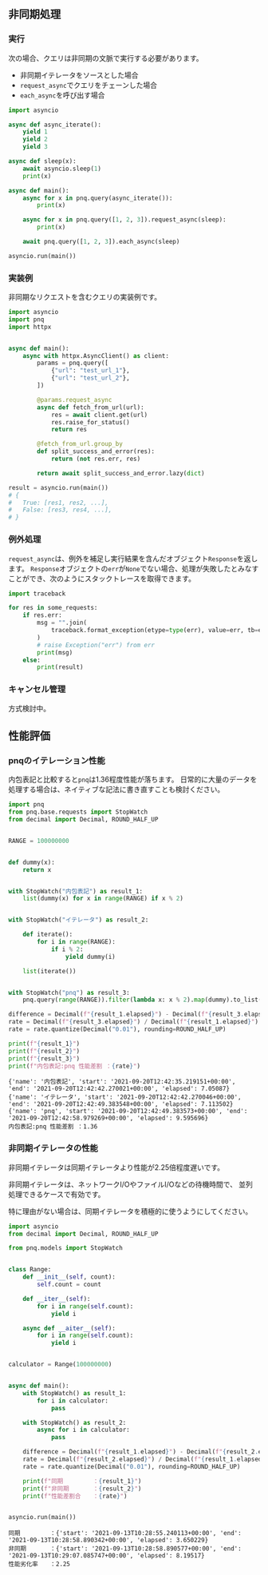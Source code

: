 ## 非同期処理

### 実行

次の場合、クエリは非同期の文脈で実行する必要があります。

- 非同期イテレータをソースとした場合
- `request_async`でクエリをチェーンした場合
- `each_async`を呼び出す場合

``` python
import asyncio

async def async_iterate():
    yield 1
    yield 2
    yield 3

async def sleep(x):
    await asyncio.sleep(1)
    print(x)

async def main():
    async for x in pnq.query(async_iterate()):
        print(x)

    async for x in pnq.query([1, 2, 3]).request_async(sleep):
        print(x)

    await pnq.query([1, 2, 3]).each_async(sleep)

asyncio.run(main())
```


### 実装例

非同期なリクエストを含むクエリの実装例です。

``` python
import asyncio
import pnq
import httpx


async def main():
    async with httpx.AsyncClient() as client:
        params = pnq.query([
            {"url": "test_url_1"},
            {"url": "test_url_2"},
        ])

        @params.request_async
        async def fetch_from_url(url):
            res = await client.get(url)
            res.raise_for_status()
            return res

        @fetch_from_url.group_by
        def split_success_and_error(res):
            return (not res.err, res)

        return await split_success_and_error.lazy(dict)

result = asyncio.run(main())
# {
#   True: [res1, res2, ...],
#   False: [res3, res4, ...],
# }
```

### 例外処理

`request_async`は、例外を補足し実行結果を含んだオブジェクト`Response`を返します。
`Response`オブジェクトの`err`が`None`でない場合、処理が失敗したとみなすことができ、次のようにスタックトレースを取得できます。

``` python
import traceback

for res in some_requests:
    if res.err:
        msg = "".join(
            traceback.format_exception(etype=type(err), value=err, tb=err.__traceback__)
        )
        # raise Exception("err") from err
        print(msg)
    else:
        print(result)
```


### キャンセル管理

方式検討中。


## 性能評価

### pnqのイテレーション性能

内包表記と比較すると`pnq`は1.36程度性能が落ちます。
日常的に大量のデータを処理する場合は、ネイティブな記法に書き直すことも検討ください。

``` python
import pnq
from pnq.base.requests import StopWatch
from decimal import Decimal, ROUND_HALF_UP


RANGE = 100000000


def dummy(x):
    return x


with StopWatch("内包表記") as result_1:
    list(dummy(x) for x in range(RANGE) if x % 2)


with StopWatch("イテレータ") as result_2:

    def iterate():
        for i in range(RANGE):
            if i % 2:
                yield dummy(i)

    list(iterate())


with StopWatch("pnq") as result_3:
    pnq.query(range(RANGE)).filter(lambda x: x % 2).map(dummy).to_list()

difference = Decimal(f"{result_1.elapsed}") - Decimal(f"{result_3.elapsed}")
rate = Decimal(f"{result_3.elapsed}") / Decimal(f"{result_1.elapsed}")
rate = rate.quantize(Decimal("0.01"), rounding=ROUND_HALF_UP)

print(f"{result_1}")
print(f"{result_2}")
print(f"{result_3}")
print(f"内包表記:pnq 性能差割 ：{rate}")
```

```
{'name': '内包表記', 'start': '2021-09-20T12:42:35.219151+00:00', 'end': '2021-09-20T12:42:42.270021+00:00', 'elapsed': 7.05087}
{'name': 'イテレータ', 'start': '2021-09-20T12:42:42.270046+00:00', 'end': '2021-09-20T12:42:49.383548+00:00', 'elapsed': 7.113502}
{'name': 'pnq', 'start': '2021-09-20T12:42:49.383573+00:00', 'end': '2021-09-20T12:42:58.979269+00:00', 'elapsed': 9.595696}
内包表記:pnq 性能差割 ：1.36
```

### 非同期イテレータの性能

非同期イテレータは同期イテレータより性能が2.25倍程度遅いです。

非同期イテレータは、ネットワークI/OやファイルI/Oなどの待機時間で、
並列処理できるケースで有効です。

特に理由がない場合は、同期イテレータを積極的に使うようにしてください。

``` python
import asyncio
from decimal import Decimal, ROUND_HALF_UP

from pnq.models import StopWatch


class Range:
    def __init__(self, count):
        self.count = count

    def __iter__(self):
        for i in range(self.count):
            yield i

    async def __aiter__(self):
        for i in range(self.count):
            yield i


calculator = Range(100000000)


async def main():
    with StopWatch() as result_1:
        for i in calculator:
            pass

    with StopWatch() as result_2:
        async for i in calculator:
            pass

    difference = Decimal(f"{result_1.elapsed}") - Decimal(f"{result_2.elapsed}")
    rate = Decimal(f"{result_2.elapsed}") / Decimal(f"{result_1.elapsed}")
    rate = rate.quantize(Decimal("0.01"), rounding=ROUND_HALF_UP)

    print(f"同期　　　　　：{result_1}")
    print(f"非同期　　　　：{result_2}")
    print(f"性能差割合　　：{rate}")


asyncio.run(main())
```

```
同期　　　　　：{'start': '2021-09-13T10:28:55.240113+00:00', 'end': '2021-09-13T10:28:58.890342+00:00', 'elapsed': 3.650229}
非同期　　　　：{'start': '2021-09-13T10:28:58.890577+00:00', 'end': '2021-09-13T10:29:07.085747+00:00', 'elapsed': 8.19517}
性能劣化率　　：2.25
```


